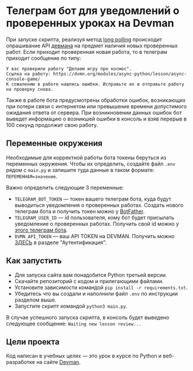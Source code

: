 # Телеграм бот для уведомлений о проверенных уроках на Devman

При запуске скрипта, реализуя метод [long polling](https://dvmn.org/encyclopedia/about-chatbots/long-polling/) происходит опрашивание API [девмана](https://dvmn.org/) на предмет наличия новых проверенных работ. Если приходит проверенная новая работа, то в телеграм приходит сообщение по типу:
```
У вас проверили работу "Делаем игру про космос".
Ссылка на работу: https://dvmn.org/modules/async-python/lesson/async-console-game/
К сожалению в работе нашлись ошибки. Исправьте их и отправьте работу на проверку снова.
```
Также в работе бота предусмотрены обработки ошибок, возникающих при потери связи с интернетом или превышение времени допустимого ожидания ответа от сервера. При возникновении данных ошибок бот выведет информацию о возникшей ошибки в консоль и взяв перерыв в 100 секунд продолжит свою работу. 

## Переменные окружения

Необходимые для корректной работы бота токены беруться из переменных окружения. Чтобы их определить, создайте файл `.env` рядом с `main.py` и запишите туда данные в таком формате: `ПЕРЕМЕННАЯ=значение`.

Важно определить следующие 3 переменные:
- `TELEGRAM_BOT_TOKEN` — токен вашего телеграм бота, куда будут выводиться уведомления о проверенных работах. Создать нового телеграм бота и получить токен можно у [BotFather](https://telegram.me/BotFather).
- `TELEGRAM_USER_ID` — id пользователя, кому бот будет присылать уведомление о проверенных работах. Получить свой id можно у [этого телеграм бота](https://telegram.me/userinfobot).
- `DVMN_API_TOKEN` — ваш API TOKEN на DEVMAN. Получить можно [ЗДЕСЬ](https://dvmn.org/api/docs/) в разделе "Аутентификация".

## Как запустить

- Для запуска сайта вам понадобится Python третьей версии.
- Скачайте репозиторий с кодом и прилегающими файлами.
- Установите зависимости командой `pip install -r requirements.txt`.
- Убедитесь что вы создали и наполнили файл `.env` по инструкции разделом выше.
- Запустите скрипт командой `python3 main.py`.

В случае успешного запуска скрипта, в консоль будет выведено следующее сообщение:
`Waiting new lesson review...`

## Цели проекта

Код написан в учебных целях — это урок в курсе по Python и веб-разработке на сайте [Devman](https://dvmn.org).
